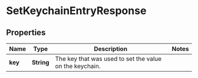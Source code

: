 

# SetKeychainEntryResponse


## Properties

| Name | Type | Description | Notes |
|------------ | ------------- | ------------- | -------------|
|**key** | **String** | The key that was used to set the value on the keychain. |  |



